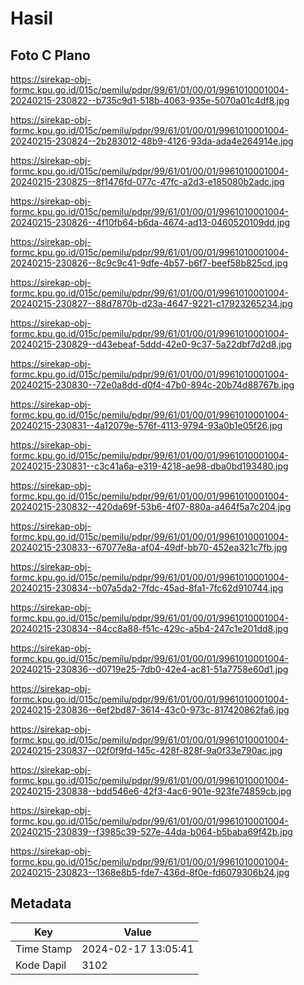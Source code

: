 # Hasil

## Foto C Plano

https://sirekap-obj-formc.kpu.go.id/015c/pemilu/pdpr/99/61/01/00/01/9961010001004-20240215-230822--b735c9d1-518b-4063-935e-5070a01c4df8.jpg

https://sirekap-obj-formc.kpu.go.id/015c/pemilu/pdpr/99/61/01/00/01/9961010001004-20240215-230824--2b283012-48b9-4126-93da-ada4e264914e.jpg

https://sirekap-obj-formc.kpu.go.id/015c/pemilu/pdpr/99/61/01/00/01/9961010001004-20240215-230825--8f1476fd-077c-47fc-a2d3-e185080b2adc.jpg

https://sirekap-obj-formc.kpu.go.id/015c/pemilu/pdpr/99/61/01/00/01/9961010001004-20240215-230826--4f10fb64-b6da-4674-ad13-0460520109dd.jpg

https://sirekap-obj-formc.kpu.go.id/015c/pemilu/pdpr/99/61/01/00/01/9961010001004-20240215-230826--8c9c9c41-9dfe-4b57-b6f7-beef58b825cd.jpg

https://sirekap-obj-formc.kpu.go.id/015c/pemilu/pdpr/99/61/01/00/01/9961010001004-20240215-230827--88d7870b-d23a-4647-9221-c17923265234.jpg

https://sirekap-obj-formc.kpu.go.id/015c/pemilu/pdpr/99/61/01/00/01/9961010001004-20240215-230829--d43ebeaf-5ddd-42e0-9c37-5a22dbf7d2d8.jpg

https://sirekap-obj-formc.kpu.go.id/015c/pemilu/pdpr/99/61/01/00/01/9961010001004-20240215-230830--72e0a8dd-d0f4-47b0-894c-20b74d88767b.jpg

https://sirekap-obj-formc.kpu.go.id/015c/pemilu/pdpr/99/61/01/00/01/9961010001004-20240215-230831--4a12079e-576f-4113-9794-93a0b1e05f26.jpg

https://sirekap-obj-formc.kpu.go.id/015c/pemilu/pdpr/99/61/01/00/01/9961010001004-20240215-230831--c3c41a6a-e319-4218-ae98-dba0bd193480.jpg

https://sirekap-obj-formc.kpu.go.id/015c/pemilu/pdpr/99/61/01/00/01/9961010001004-20240215-230832--420da69f-53b6-4f07-880a-a464f5a7c204.jpg

https://sirekap-obj-formc.kpu.go.id/015c/pemilu/pdpr/99/61/01/00/01/9961010001004-20240215-230833--67077e8a-af04-49df-bb70-452ea321c7fb.jpg

https://sirekap-obj-formc.kpu.go.id/015c/pemilu/pdpr/99/61/01/00/01/9961010001004-20240215-230834--b07a5da2-7fdc-45ad-8fa1-7fc62d910744.jpg

https://sirekap-obj-formc.kpu.go.id/015c/pemilu/pdpr/99/61/01/00/01/9961010001004-20240215-230834--84cc8a88-f51c-429c-a5b4-247c1e201dd8.jpg

https://sirekap-obj-formc.kpu.go.id/015c/pemilu/pdpr/99/61/01/00/01/9961010001004-20240215-230836--d0719e25-7db0-42e4-ac81-51a7758e60d1.jpg

https://sirekap-obj-formc.kpu.go.id/015c/pemilu/pdpr/99/61/01/00/01/9961010001004-20240215-230836--6ef2bd87-3614-43c0-973c-817420862fa6.jpg

https://sirekap-obj-formc.kpu.go.id/015c/pemilu/pdpr/99/61/01/00/01/9961010001004-20240215-230837--02f0f9fd-145c-428f-828f-9a0f33e790ac.jpg

https://sirekap-obj-formc.kpu.go.id/015c/pemilu/pdpr/99/61/01/00/01/9961010001004-20240215-230838--bdd546e6-42f3-4ac6-901e-923fe74859cb.jpg

https://sirekap-obj-formc.kpu.go.id/015c/pemilu/pdpr/99/61/01/00/01/9961010001004-20240215-230839--f3985c39-527e-44da-b064-b5baba69f42b.jpg

https://sirekap-obj-formc.kpu.go.id/015c/pemilu/pdpr/99/61/01/00/01/9961010001004-20240215-230823--1368e8b5-fde7-436d-8f0e-fd6079306b24.jpg


## Metadata

| Key        | Value               |
| ---------- | ------------------- |
| Time Stamp | 2024-02-17 13:05:41 |
| Kode Dapil | 3102                |



